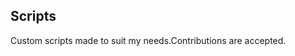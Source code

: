 ## Scripts
Custom scripts made to suit my needs.Contributions are accepted.
























































































































